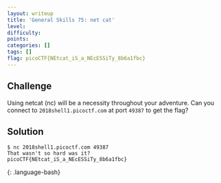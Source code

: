 ```yaml
---
layout: writeup
title: 'General Skills 75: net cat'
level: 
difficulty: 
points: 
categories: []
tags: []
flag: picoCTF{NEtcat_iS_a_NEcESSiTy_8b6a1fbc}
---
```

## Challenge

Using netcat (nc) will be a necessity throughout your adventure. Can you
connect to `2018shell1.picoctf.com` at port `49387` to get the flag?

## Solution

    $ nc 2018shell1.picoctf.com 49387
    That wasn't so hard was it?
    picoCTF{NEtcat_iS_a_NEcESSiTy_8b6a1fbc}
{: .language-bash}

